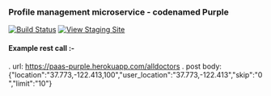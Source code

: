 ### Profile management microservice - codenamed Purple
[![Build Status](https://travis-ci.org/airavata-courses/MayDay.svg?branch=develop-microservice-purple)](https://travis-ci.org/airavata-courses/MayDay)
[![View Staging Site](https://img.shields.io/badge/staging-online-brightgreen.svg)](https://paas-purple.herokuapp.com/test)

#### Example rest call :-
 . url: https://paas-purple.herokuapp.com/alldoctors
 . post body: {"location":"37.773,-122.413,100","user_location":"37.773,-122.413","skip":"0","limit":"10"}